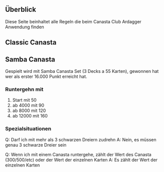 ## Überblick

Diese Seite beinhaltet alle Regeln die beim Canasta Club Ardagger Anwendung finden

## Classic Canasta

## Samba Canasta
Gespielt wird mit Samba Canasta Set (3 Decks a 55 Karten), gewonnen hat wer als erster 16.000 Punkt erreicht hat.

### Runtergehn mit
1) Start mit 50
2) ab 4000 mit 90
3) ab 8000 mit 120
4) ab 12000 mit 160

### Spezialsituationen
Q: Darf ich mit mehr als 3 schwarzen Dreiern zudrehn 
A: Nein, es müssen genau 3 schwarze Dreier sein

Q: Wenn ich mit einem Canasta runtergehe, zählt der Wert des Canasta (300/500/etc) oder der Wert der einzelnen Karten 
A: Es zählt der Wert der einzelnen Karten 
